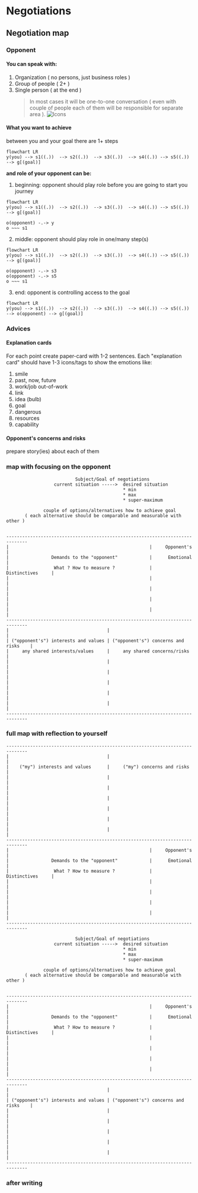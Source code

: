 # Negotiations

## Negotiation map

### Opponent 
#### You can speak with:
1. Organization ( no persons, just business roles )
2. Group of people ( 2+ )
3. Single person ( at the end )
   > In most cases it will be one-to-one conversation ( even with couple of people each of them will be responsible for separate area ).
   ![Icons](https://github.com/user-attachments/assets/f983fb85-70b6-4877-846d-987e86176113)

#### **What you want to achieve**
between you and your goal there are 1+ steps
```mermaid
flowchart LR 
y(you) --> s1((.))  --> s2((.))  --> s3((.))  --> s4((.)) --> s5((.)) --> g[(goal)]
```
**and role of your opponent can be:**  
1. beginning: opponent should play role before you are going to start you journey
```mermaid
flowchart LR 
y(you) --> s1((.))  --> s2((.))  --> s3((.))  --> s4((.)) --> s5((.)) --> g[(goal)]

o(opponent) -.-> y
o ~~~ s1
```
2. middle: opponent should play role in one/many step(s)
```mermaid
flowchart LR 
y(you) --> s1((.))  --> s2((.))  --> s3((.))  --> s4((.)) --> s5((.)) --> g[(goal)]

o(opponent) -.-> s3
o(opponent) -.-> s5
o ~~~ s1
```

3. end: opponent is controlling access to the goal
```mermaid
flowchart LR 
y(you) --> s1((.))  --> s2((.))  --> s3((.))  --> s4((.)) --> s5((.)) --> o(opponent) --> g[(goal)]
```


### Advices
#### Explanation cards
For each point create paper-card with 1-2 sentences.
Each "explanation card" should have 1-3 icons/tags to show the emotions like:
1. smile
2. past, now, future
3. work/job out-of-work
4. link
5. idea (bulb)
6. goal
7. dangerous
8. resources
9. capability 

#### Opponent's concerns and risks 
prepare story(ies) about each of them 


### map with focusing on the opponent 
```
                          Subject/Goal of negotiations
                  current situation ----->  desired situation 
                                            * min
                                            * max 
                                            * super-maximum
              
              couple of options/alternatives how to achieve goal
       ( each alternative should be comparable and measurable with other ) 
                         

------------------------------------------------------------------------------
|                                                     |     Opponent's       |
|                Demands to the "opponent"            |      Emotional       |
|                 What ? How to measure ?             |     Distinctives     |
|                                                     |                      |
|                                                     |                      |
|                                                     |                      |
|                                                     |                      |
------------------------------------------------------------------------------
|                                     |                                      |
| ("opponent's") interests and values | ("opponent's") concerns and risks    |
|     any shared interests/values     |     any shared concerns/risks        |
|                                     |                                      |
|                                     |                                      |
|                                     |                                      |
|                                     |                                      |
|                                     |                                      |
------------------------------------------------------------------------------
```

### full map with reflection to yourself
```
------------------------------------------------------------------------------
|                                     |                                      |
|    ("my") interests and values      |     ("my") concerns and risks        |
|                                     |                                      |
|                                     |                                      |
|                                     |                                      |
|                                     |                                      |
|                                     |                                      |
|                                     |                                      |
------------------------------------------------------------------------------
|                                                     |     Opponent's       |
|                Demands to the "opponent"            |      Emotional       |
|                 What ? How to measure ?             |     Distinctives     |
|                                                     |                      |
|                                                     |                      |
|                                                     |                      |
|                                                     |                      |
------------------------------------------------------------------------------
                                
                          Subject/Goal of negotiations
                  current situation ----->  desired situation 
                                            * min
                                            * max 
                                            * super-maximum
              
              couple of options/alternatives how to achieve goal
       ( each alternative should be comparable and measurable with other ) 
                         

------------------------------------------------------------------------------
|                                                     |     Opponent's       |
|                Demands to the "opponent"            |      Emotional       |
|                 What ? How to measure ?             |     Distinctives     |
|                                                     |                      |
|                                                     |                      |
|                                                     |                      |
|                                                     |                      |
------------------------------------------------------------------------------
|                                     |                                      |
| ("opponent's") interests and values | ("opponent's") concerns and risks    |
|                                     |                                      |
|                                     |                                      |
|                                     |                                      |
|                                     |                                      |
|                                     |                                      |
------------------------------------------------------------------------------
```

### after writing 
